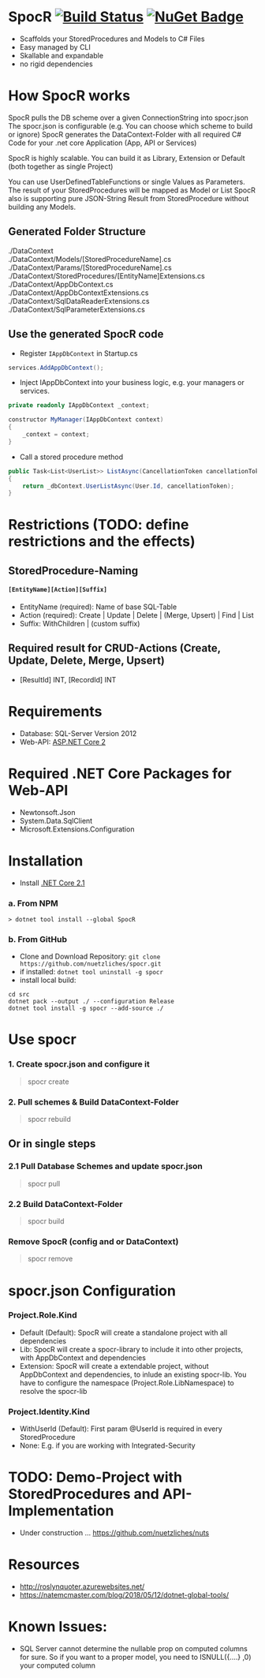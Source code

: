 # SpocR [![Build Status](https://travis-ci.org/nuetzliches/spocr.svg?branch=master)](https://travis-ci.org/nuetzliches/spocr) [![NuGet Badge](https://buildstats.info/nuget/spocr)](https://www.nuget.org/packages/SpocR/)

- Scaffolds your StoredProcedures and Models to C# Files
- Easy managed by CLI
- Skallable and expandable
- no rigid dependencies

# How SpocR works

SpocR pulls the DB scheme over a given ConnectionString into spocr.json
The spocr.json is configurable (e.g. You can choose which scheme to build or ignore)
SpocR generates the DataContext-Folder with all required C# Code for your .net core Application (App, API or Services)<br>

SpocR is highly scalable. You can build it as Library, Extension or Default (both together as single Project)

You can use UserDefinedTableFunctions or single Values as Parameters.
The result of your StoredProcedures will be mapped as Model or List<Model>
SpocR also is supporting pure JSON-String Result from StoredProcedure without building any Models.

## Generated Folder Structure

./DataContext<br>
./DataContext/Models/[StoredProcedureName].cs<br>
./DataContext/Params/[StoredProcedureName].cs<br>
./DataContext/StoredProcedures/[EntityName]Extensions.cs<br>
./DataContext/AppDbContext.cs<br>
./DataContext/AppDbContextExtensions.cs<br>
./DataContext/SqlDataReaderExtensions.cs<br>
./DataContext/SqlParameterExtensions.cs<br>

## Use the generated SpocR code

- Register `IAppDbContext` in Startup.cs

```csharp
services.AddAppDbContext();
```

- Inject IAppDbContext into your business logic, e.g. your managers or services.

```csharp
private readonly IAppDbContext _context;

constructor MyManager(IAppDbContext context)
{
    _context = context;
}
```

- Call a stored procedure method

```csharp
public Task<List<UserList>> ListAsync(CancellationToken cancellationToken = default)
{
    return _dbContext.UserListAsync(User.Id, cancellationToken);
}
```

# Restrictions (TODO: define restrictions and the effects)

## StoredProcedure-Naming

#### `[EntityName][Action][Suffix]`

- EntityName (required): Name of base SQL-Table
- Action (required): Create | Update | Delete | (Merge, Upsert) | Find | List
- Suffix: WithChildren | (custom suffix)

## Required result for CRUD-Actions (Create, Update, Delete, Merge, Upsert)

- [ResultId] INT, [RecordId] INT

# Requirements

- Database: SQL-Server Version 2012
- Web-API: [ASP.NET Core 2](https://docs.microsoft.com/en-us/aspnet/core/tutorials/first-web-api?view=aspnetcore-2.1)

# Required .NET Core Packages for Web-API

- Newtonsoft.Json
- System.Data.SqlClient
- Microsoft.Extensions.Configuration

# Installation

- Install [.NET Core 2.1](https://www.microsoft.com/net/download)

### a. From NPM

`> dotnet tool install --global SpocR`<br>

### b. From GitHub

- Clone and Download Repository: `git clone https://github.com/nuetzliches/spocr.git`
- if installed: `dotnet tool uninstall -g spocr`
- install local build:

```
cd src
dotnet pack --output ./ --configuration Release
dotnet tool install -g spocr --add-source ./
```

# Use spocr

### 1. Create spocr.json and configure it

> spocr create

### 2. Pull schemes & Build DataContext-Folder

> spocr rebuild

## Or in single steps

### 2.1 Pull Database Schemes and update spocr.json

> spocr pull

### 2.2 Build DataContext-Folder

> spocr build

### Remove SpocR (config and or DataContext)

> spocr remove

# spocr.json Configuration

### Project.Role.Kind

- Default (Default): SpocR will create a standalone project with all dependencies
- Lib: SpocR will create a spocr-library to include it into other projects, with AppDbContext and dependencies
- Extension: SpocR will create a extendable project, without AppDbContext and dependencies, to inlude an existing spocr-lib. You have to configure the namespace (Project.Role.LibNamespace) to resolve the spocr-lib

### Project.Identity.Kind

- WithUserId (Default): First param @UserId is required in every StoredProcedure
- None: E.g. if you are working with Integrated-Security

# TODO: Demo-Project with StoredProcedures and API-Implementation

- Under construction ... https://github.com/nuetzliches/nuts

# Resources

- http://roslynquoter.azurewebsites.net/
- https://natemcmaster.com/blog/2018/05/12/dotnet-global-tools/

# Known Issues:

- SQL Server cannot determine the nullable prop on computed columns for sure. So if you want to a proper model, you need to ISNULL({....} ,0) your computed column
